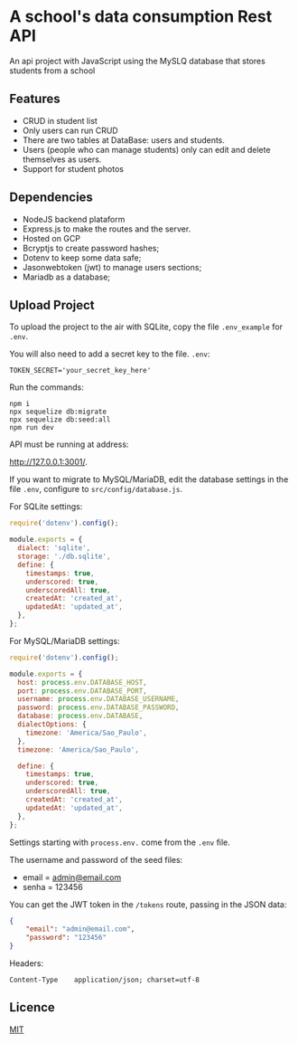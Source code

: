 # A school's data consumption Rest API
An api project with JavaScript using the MySLQ database that stores students from a school

## Features

- CRUD in student list
- Only users can run CRUD
- There are two tables at DataBase: users and students.
- Users (people who can manage students) only can edit and delete themselves as users.
- Support for student photos

## Dependencies

- NodeJS backend plataform
- Express.js to make the routes and the server.
- Hosted on GCP
- Bcryptjs to create password hashes;
- Dotenv to keep some data safe;
- Jasonwebtoken (jwt) to manage users sections;
- Mariadb as a database;


## Upload Project

To upload the project to the air with SQLite, copy the file `.env_example` for `.env`.

You will also need to add a secret key to the file. `.env`:

```
TOKEN_SECRET='your_secret_key_here'
```

Run the commands:

```
npm i
npx sequelize db:migrate
npx sequelize db:seed:all
npm run dev
```

API must be running at address:

http://127.0.0.1:3001/.

If you want to migrate to MySQL/MariaDB, edit the database settings in the file `.env`, configure to `src/config/database.js`.

For SQLite settings:

```javascript
require('dotenv').config();

module.exports = {
  dialect: 'sqlite',
  storage: './db.sqlite',
  define: {
    timestamps: true,
    underscored: true,
    underscoredAll: true,
    createdAt: 'created_at',
    updatedAt: 'updated_at',
  },
};
```

For MySQL/MariaDB settings:

```javascript
require('dotenv').config();

module.exports = {
  host: process.env.DATABASE_HOST,
  port: process.env.DATABASE_PORT,
  username: process.env.DATABASE_USERNAME,
  password: process.env.DATABASE_PASSWORD,
  database: process.env.DATABASE,
  dialectOptions: {
    timezone: 'America/Sao_Paulo',
  },
  timezone: 'America/Sao_Paulo',

  define: {
    timestamps: true,
    underscored: true,
    underscoredAll: true,
    createdAt: 'created_at',
    updatedAt: 'updated_at',
  },
};
```

Settings starting with `process.env.` come from the `.env` file.

The username and password of the seed files:

- email = admin@email.com
- senha = 123456

You can get the JWT token in the `/tokens` route, passing in the JSON data:

```json
{
	"email": "admin@email.com",
	"password": "123456"
}
```

Headers:

```
Content-Type	application/json; charset=utf-8
```

## Licence

[MIT](https://choosealicense.com/licenses/mit/)

